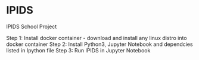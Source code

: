 # IPIDS
IPIDS School Project

Step 1: Install docker container - download and install any linux distro into docker container
Step 2: Install Python3, Jupyter Notebook and dependcies listed in Ipython file
Step 3: Run IPIDS in Jupyter Notebook